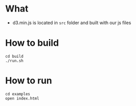 # What 
* d3.min.js is located in `src` folder and built with our js files

# How to build

```
cd build
./run.sh
```

# How to run
```
cd examples
open index.html
```

